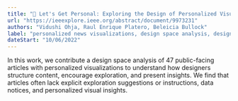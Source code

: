```yaml
---
title: "📄 Let's Get Personal: Exploring the Design of Personalized Visualizations"
url: "https://ieeexplore.ieee.org/abstract/document/9973231"
authors: "Vidushi Ohja, Raul Enrique Platero, Beleicia Bullock"
label: "personalized news visualizations, design space analysis, design guidelines"
dateStart: "10/06/2022"
---
```


In this work, we contribute a design space analysis of 47 public-facing articles with personalized visualizations to understand how designers structure content, encourage exploration, and present insights. We find that articles often lack explicit exploration suggestions or instructions, data notices, and personalized visual insights.
